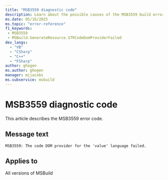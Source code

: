 ```yaml
---
title: "MSB3559 diagnostic code"
description: Learn about the possible causes of the MSB3559 build error, and get troubleshooting tips.
ms.date: 05/16/2025
ms.topic: "error-reference"
f1_keywords:
 - MSB3559
 - MSBuild.GenerateResource.STRCodeDomProviderFailed
dev_langs:
  - "VB"
  - "CSharp"
  - "C++"
  - "FSharp"
author: ghogen
ms.author: ghogen
manager: mijacobs
ms.subservice: msbuild
---
```


# MSB3559 diagnostic code

<!-- :::ErrorDefinitionDescription::: -->
<!-- :::editable-content name="introDescription"::: -->
This article describes the MSB3559 error code.
<!-- :::editable-content-end::: -->

## Message text

<!-- :::editable-content name="messageText"::: -->
`MSB3559: The code DOM provider for the 'value' language failed.`
<!-- :::editable-content-end::: -->
<!-- MSB3559: The code DOM provider for the "{0}" language failed. {1} -->

<!-- :::editable-content name="postOutputDescription"::: -->
<!--
{StrBegin="MSB3559: "}
-->
<!-- :::editable-content-end::: -->
<!-- :::ErrorDefinitionDescription-end::: -->

## Applies to

All versions of MSBuild
